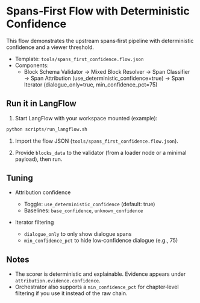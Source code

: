 # Spans‑First Flow with Deterministic Confidence

This flow demonstrates the upstream spans‑first pipeline with deterministic confidence and a viewer threshold.

- Template: `tools/spans_first_confidence.flow.json`
- Components:
  - Block Schema Validator → Mixed Block Resolver → Span Classifier → Span Attribution (use_deterministic_confidence=true) → Span Iterator (dialogue_only=true, min_confidence_pct=75)

## Run it in LangFlow

1) Start LangFlow with your workspace mounted (example):

```bash
python scripts/run_langflow.sh
```

1. Import the flow JSON (`tools/spans_first_confidence.flow.json`).

2. Provide `blocks_data` to the validator (from a loader node or a minimal payload), then run.

## Tuning

- Attribution confidence
  - Toggle: `use_deterministic_confidence` (default: true)
  - Baselines: `base_confidence`, `unknown_confidence`

- Iterator filtering
  - `dialogue_only` to only show dialogue spans
  - `min_confidence_pct` to hide low‑confidence dialogue (e.g., 75)

## Notes

- The scorer is deterministic and explainable. Evidence appears under `attribution.evidence.confidence`.
- Orchestrator also supports a `min_confidence_pct` for chapter‑level filtering if you use it instead of the raw chain.
